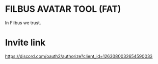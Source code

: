 # FILBUS AVATAR TOOL (FAT)

In Filbus we trust.

# Invite link

https://discord.com/oauth2/authorize?client_id=1263080032654590033
